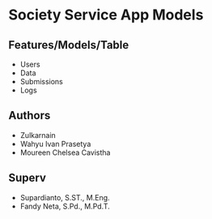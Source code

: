 # Society Service App Models

## Features/Models/Table
- Users
- Data
- Submissions
- Logs

## Authors
- Zulkarnain
- Wahyu Ivan Prasetya
- Moureen Chelsea Cavistha

## Superv
- Supardianto, S.ST., M.Eng.
- Fandy Neta, S.Pd., M.Pd.T.
